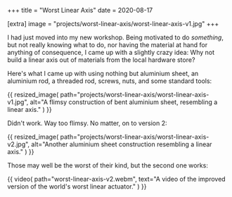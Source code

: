 +++
title = "Worst Linear Axis"
date = 2020-08-17

[extra]
image = "projects/worst-linear-axis/worst-linear-axis-v1.jpg"
+++

I had just moved into my new workshop. Being motivated to do *something*, but not really knowing what to do, nor having the material at hand for anything of consequence, I came up with a slightly crazy idea: Why not build a linear axis out of materials from the local hardware store?

Here's what I came up with using nothing but aluminium sheet, an aluminium rod, a threaded rod, screws, nuts, and some standard tools:

{{
    resized_image(
        path="projects/worst-linear-axis/worst-linear-axis-v1.jpg",
        alt="A flimsy construction of bent aluminium sheet, resembling a linear axis."
    )
}}

Didn't work. Way too flimsy. No matter, on to version 2:

{{
    resized_image(
        path="projects/worst-linear-axis/worst-linear-axis-v2.jpg",
        alt="Another aluminium sheet construction resembling a linear axis."
    )
}}

Those may well be the worst of their kind, but the second one works:

{{
    video(
        path="worst-linear-axis-v2.webm",
        text="A video of the improved version of the world's worst linear actuator."
    )
}}
